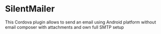 # SilentMailer
This Cordova plugin allows to send an email using Android platform without email composer with attachments and own full SMTP setup
